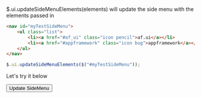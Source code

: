 $.ui.updateSideMenuElements(elements) will update the side menu with the elements passed in


```html
<nav id="myTestSideMenu">
    <ul class="list">
        <li><a href="#af_ui" class="icon pencil">af.ui</a></li>
        <li><a href="#appframework" class="icon bug">appframework</a></li>
    </ul>
</nav>
```

```js
$.ui.updateSideMenuElements($("#myTestSideMenu"));
```

Let's try it below

<script>

$(afui).ready(function(){
    $("#afui").append('<nav id="myTestSideMenu"><ul class="list"><li><a href="#af_ui" class="icon pencil">af.ui</a></li><li><a href="#appframework" class="icon bug">appframework</a></li></ul></nav>');
});
</script>


<input type="button" value="Update SideMenu" onclick='$.ui.updateSideMenuElements($("#myTestSideMenu"));'>